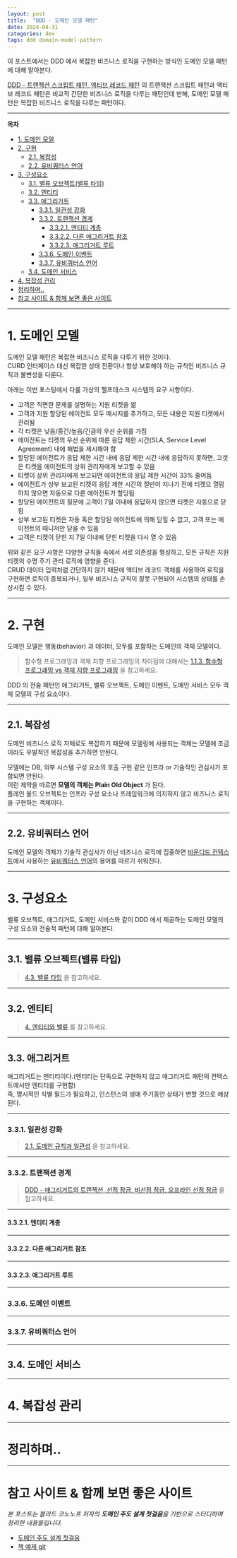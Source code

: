 ```yaml
---
layout: post
title:  "DDD - 도메인 모델 패턴"
date: 2024-08-31
categories: dev
tags: ddd domain-model-pattern
---
```


이 포스트에서는 DDD 에서 복잡한 비즈니스 로직을 구현하는 방식인 도메인 모델 패턴에 대해 알아본다.

[DDD - 트랜잭션 스크립트 패턴, 액티브 레코드 패턴](https://assu10.github.io/dev/2024/08/25/ddd-transactionscript-activerecord/) 의 
트랜잭션 스크립트 패턴과 액티브 레코드 패턴은 비교적 간단한 비즈니스 로직을 다루는 패턴인데 반해, 도메인 모델 패턴은 복잡한 비즈니스 로직을 다루는 패턴이다.

---

**목차**

<!-- TOC -->
* [1. 도메인 모델](#1-도메인-모델)
* [2. 구현](#2-구현)
  * [2.1. 복잡성](#21-복잡성)
  * [2.2. 유비쿼터스 언어](#22-유비쿼터스-언어)
* [3. 구성요소](#3-구성요소)
  * [3.1. 밸류 오브젝트(밸류 타입)](#31-밸류-오브젝트밸류-타입)
  * [3.2. 엔티티](#32-엔티티)
  * [3.3. 애그리거트](#33-애그리거트)
    * [3.3.1. 일관성 강화](#331-일관성-강화)
    * [3.3.2. 트랜잭션 경계](#332-트랜잭션-경계)
      * [3.3.2.1. 엔티티 계층](#3321-엔티티-계층)
      * [3.3.2.2. 다른 애그리거트 참조](#3322-다른-애그리거트-참조)
      * [3.3.2.3. 애그리거트 루트](#3323-애그리거트-루트)
    * [3.3.6. 도메인 이벤트](#336-도메인-이벤트)
    * [3.3.7. 유비쿼터스 언어](#337-유비쿼터스-언어)
  * [3.4. 도메인 서비스](#34-도메인-서비스)
* [4. 복잡성 관리](#4-복잡성-관리)
* [정리하며..](#정리하며)
* [참고 사이트 & 함께 보면 좋은 사이트](#참고-사이트--함께-보면-좋은-사이트)
<!-- TOC -->

---

# 1. 도메인 모델

도메인 모델 패턴은 복잡한 비즈니스 로직을 다루기 위한 것이다.  
CURD 인터페이스 대신 복잡한 상태 전환이나 항상 보호해야 하는 규칙인 비즈니스 규칙과 불변성을 다룬다.

아래는 이번 포스팅에서 다룰 가상의 헬프데스크 시스템의 요구 사항이다.

- 고객은 직면한 문제를 설명하는 지원 티켓을 엶
- 고객과 지원 할당된 에이전트 모두 메시지를 추가하고, 모든 내용은 지원 티켓에서 관리됨
- 각 티켓은 낮음/중간/높음/긴급의 우선 순위를 가짐
- 에이전트는 티켓의 우선 순위에 따른 응답 제한 시간(SLA, Service Level Agreement) 내에 해법을 제시해야 함
- 할당된 에이전트가 응답 제한 시간 내에 응답 제한 시간 내에 응답하지 못하면, 고갯은 티켓을 에이전트의 상위 관리자에게 보고할 수 있음
- 티켓이 상위 관리자에게 보고되면 에이전트의 응답 제한 시간이 33% 줄어듬
- 에이전트가 상부 보고된 티켓의 응답 제한 시간의 절반이 지나기 전에 티켓으 열람하지 않으면 자동으로 다른 에이전트가 할당됨
- 할당된 에이전트의 질문에 고객이 7일 이내에 응답하지 않으면 티켓은 자동으로 닫힘
- 상부 보고된 티켓은 자동 혹은 할당된 에이전트에 의해 닫힐 수 없고, 고객 또는 에이전트의 매니저만 닫을 수 있음
- 고객은 티켓이 닫힌 지 7일 이내에 닫힌 티켓을 다시 열 수 있음

위와 같은 요구 사항은 다양한 규칙들 속에서 서로 의존성을 형성하고, 모든 규칙은 지원 티켓의 수명 주기 관리 로직에 영향을 준다.  
CRUD 데이터 입력처럼 간단하지 않기 때문에 액티브 레코드 객체를 사용하여 로직을 구현하면 로직이 중복되거나, 일부 비즈니스 규칙이 잘못 구현되어 시스템의 상태를 손상시킬 수 있다.

---

# 2. 구현

도메인 모델은 행동(behavior) 과 데이터, 모두를 포함하는 도메인의 객체 모델이다.

> 함수형 프로그래밍과 객체 지향 프로그래밍의 차이점에 대해서는 [1.1.3. 함수형 프로그래밍 vs 객체 지향 프로그래밍](https://assu10.github.io/dev/2024/02/04/kotlin-basic/#113-%ED%95%A8%EC%88%98%ED%98%95-%ED%94%84%EB%A1%9C%EA%B7%B8%EB%9E%98%EB%B0%8D-vs-%EA%B0%9D%EC%B2%B4-%EC%A7%80%ED%96%A5-%ED%94%84%EB%A1%9C%EA%B7%B8%EB%9E%98%EB%B0%8D) 을 참고하세요.

DDD 의 전술 패턴인 애그리거트, 밸류 오브젝트, 도메인 이벤트, 도메인 서비스 모두 객체 모델의 구성 요소이다.

---

## 2.1. 복잡성

도메인 비즈니스 로직 자체로도 복잡하기 때문에 모델링에 사용되는 객체는 모델에 조금이라도 우발적인 복잡성을 추가하면 안된다.

모델에는 DB, 외부 시스템 구성 요소의 호출 구현 같은 인프라 or 기술적인 관심사가 포함되면 안된다.  
이런 제약을 따르면 **모델의 객체는 Plain Old Object** 가 된다.  
플레인 올드 오브젝트는 인프라 구성 요소나 프레임워크에 의지하지 않고 비즈니스 로직을 구현하는 객체이다.

---

## 2.2. 유비쿼터스 언어

도메인 모델의 객체가 기술적 관심사가 아닌 비즈니스 로직에 집중하면 [바운디드 컨텍스트](https://assu10.github.io/dev/2024/04/27/ddd-bounded-context/)에서 사용하는 [유비쿼터스 언어](https://assu10.github.io/dev/2024/07/20/ddd-domain-knowledge/)의 용어를 따르기 쉬워진다.

---

# 3. 구성요소

밸류 오브젝트, 애그리거트, 도메인 서비스와 같이 DDD 에서 제공하는 도메인 모델의 구성 요소와 전술적 패턴에 대해 알아본다.

---

## 3.1. 밸류 오브젝트(밸류 타입)

> [4.3. 밸류 타입](https://assu10.github.io/dev/2024/03/31/ddd-basic/#43-%EB%B0%B8%EB%A5%98-%ED%83%80%EC%9E%85) 을 참고하세요.

---

## 3.2. 엔티티

> [4. 엔티티와 밸류](https://assu10.github.io/dev/2024/03/31/ddd-basic/#4-%EC%97%94%ED%8B%B0%ED%8B%B0%EC%99%80-%EB%B0%B8%EB%A5%98) 를 참고하세요.

---

## 3.3. 애그리거트

애그리거트는 엔티티이다.(엔티티는 단독으로 구현하지 않고 애그리거트 패턴의 컨텍스트에서만 엔티티를 구현함)    
즉, 명시적인 식별 필드가 필요하고, 인스턴스의 생애 주기동안 상태가 변할 것으로 예상된다.

---

### 3.3.1. 일관성 강화

> [2.1. 도메인 규칙과 일관성](https://assu10.github.io/dev/2024/04/06/ddd-aggregate/#21-%EB%8F%84%EB%A9%94%EC%9D%B8-%EA%B7%9C%EC%B9%99%EA%B3%BC-%EC%9D%BC%EA%B4%80%EC%84%B1) 을 참고하세요.

---

### 3.3.2. 트랜잭션 경계

> [DDD - 애그리거트의 트랜잭션, 선점 잠금, 비선점 잠금, 오프라인 선점 잠금](https://assu10.github.io/dev/2024/04/21/ddd-aggregate-transaction/) 을 참고하세요.

---

#### 3.3.2.1. 엔티티 계층

---

#### 3.3.2.2. 다른 애그리거트 참조

---

#### 3.3.2.3. 애그리거트 루트

---

### 3.3.6. 도메인 이벤트

---

### 3.3.7. 유비쿼터스 언어

---

## 3.4. 도메인 서비스



---

# 4. 복잡성 관리

---

# 정리하며..


---

# 참고 사이트 & 함께 보면 좋은 사이트

*본 포스트는 블라드 코노노프 저자의 **도메인 주도 설계 첫걸음**을 기반으로 스터디하며 정리한 내용들입니다.*

* [도메인 주도 설계 첫걸음](https://www.yes24.com/Product/Goods/109708596)
* [책 예제 git](https://github.com/vladikk/learning-ddd)